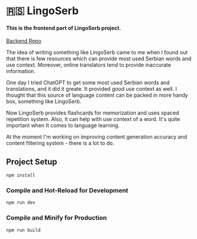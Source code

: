 # 🇷🇸 LingoSerb
#### This is the frontend part of LingoSerb project.

[Backend Repo](https://github.com/alagakin/lingoserb-frontend)

The idea of writing something like LingoSerb came to me when I found out that there is few resources which can provide most used Serbian words and use context. Moreover, online translators tend to provide inaccurate information.

One day I tried ChatGPT to get some most used Serbian words and translations, and it did it greate. It provided good use context as well. I thought that this source of language content can be packed in more handy box, something like LingoSerb.

Now LingoSerb provides flashcards for memorization and uses spaced repetition system. Also, it can help with use context of a word. It's quite important when It comes to language learning.

At the moment I'm working on improving content generation accuracy and content filtering system - there is a lot to do.

## Project Setup

```sh
npm install
```

### Compile and Hot-Reload for Development

```sh
npm run dev
```

### Compile and Minify for Production

```sh
npm run build
```
